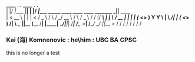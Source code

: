 
 ____  __.      .__   ____  __.                                              .__        
|    |/ _|____  |__| |    |/ _|____   _____   ____   ____   ____   _______  _|__| ____  
|      < \__  \ |  | |      < /  _ \ /     \ /    \_/ __ \ /    \ /  _ \  \/ /  |/ ___\ 
|    |  \ / __ \|  | |    |  (  <_> )  Y Y  \   |  \  ___/|   |  (  <_> )   /|  \  \___ 
|____|__ (____  /__| |____|__ \____/|__|_|  /___|  /\___  >___|  /\____/ \_/ |__|\___  >
        \/    \/             \/           \/     \/     \/     \/                    \/
        
### Kai (海) Komnenovic : he\him : UBC BA CPSC

this is no longer a test


<!--
**kaikom/kaikom** is a ✨ _special_ ✨ repository because its `README.md` (this file) appears on your GitHub profile.

Here are some ideas to get you started:

- 🔭 I’m currently working on ...
- 🌱 I’m currently learning ...
- 👯 I’m looking to collaborate on ...
- 🤔 I’m looking for help with ...
- 💬 Ask me about ...
- 📫 How to reach me: ...
- 😄 Pronouns: ...
- ⚡ Fun fact: ...
-->
